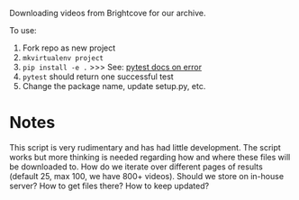 Downloading videos from Brightcove for our archive.

To use:

1. Fork repo as new project
1. `mkvirtualenv project`
1. `pip install -e .` >>> See: [pytest docs on error](http://doc.pytest.org/en/latest/goodpractices.html#choosing-a-test-layout-import-rules)
1. `pytest` should return one successful test
1. Change the package name, update setup.py, etc.

# Notes

This script is very rudimentary and has had little development. The script works but more thinking is needed regarding how and where these files will be downloaded to. How do we iterate over different pages of results (default 25, max 100, we have 800+ videos). Should we store on in-house server? How to get files there? How to keep updated?
